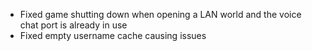 - Fixed game shutting down when opening a LAN world and the voice chat port is already in use
- Fixed empty username cache causing issues